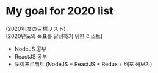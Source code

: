 # My goal for 2020 list 
(2020年度の目標リスト) <br> 
(2020년도의 목표를 달성하기 위한 리스트)

- NodeJS 공부
- ReactJS 공부
- 토이프로젝트 (NodeJS + ReactJS + Redux + 배포 해보기)

